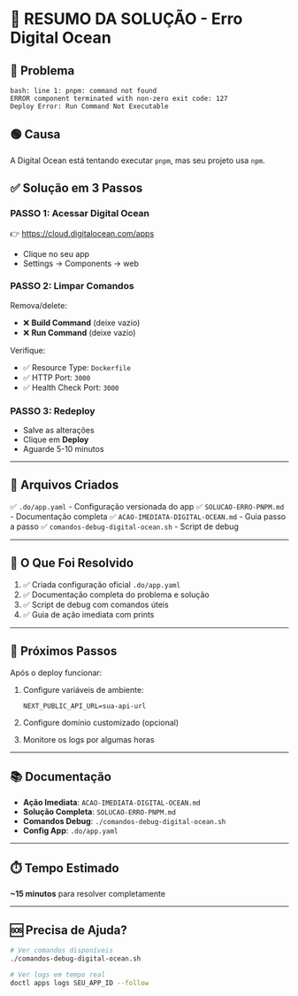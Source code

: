 # 📝 RESUMO DA SOLUÇÃO - Erro Digital Ocean

## 🔴 Problema
```
bash: line 1: pnpm: command not found
ERROR component terminated with non-zero exit code: 127
Deploy Error: Run Command Not Executable
```

## 🟢 Causa
A Digital Ocean está tentando executar `pnpm`, mas seu projeto usa `npm`.

## ✅ Solução em 3 Passos

### PASSO 1: Acessar Digital Ocean
👉 https://cloud.digitalocean.com/apps
- Clique no seu app
- Settings → Components → web

### PASSO 2: Limpar Comandos
Remova/delete:
- ❌ **Build Command** (deixe vazio)
- ❌ **Run Command** (deixe vazio)

Verifique:
- ✅ Resource Type: `Dockerfile`
- ✅ HTTP Port: `3000`
- ✅ Health Check Port: `3000`

### PASSO 3: Redeploy
- Salve as alterações
- Clique em **Deploy**
- Aguarde 5-10 minutos

---

## 📁 Arquivos Criados

✅ `.do/app.yaml` - Configuração versionada do app
✅ `SOLUCAO-ERRO-PNPM.md` - Documentação completa
✅ `ACAO-IMEDIATA-DIGITAL-OCEAN.md` - Guia passo a passo
✅ `comandos-debug-digital-ocean.sh` - Script de debug

---

## 🎯 O Que Foi Resolvido

1. ✅ Criada configuração oficial `.do/app.yaml`
2. ✅ Documentação completa do problema e solução
3. ✅ Script de debug com comandos úteis
4. ✅ Guia de ação imediata com prints

---

## 🚀 Próximos Passos

Após o deploy funcionar:

1. Configure variáveis de ambiente:
   ```
   NEXT_PUBLIC_API_URL=sua-api-url
   ```

2. Configure domínio customizado (opcional)

3. Monitore os logs por algumas horas

---

## 📚 Documentação

- **Ação Imediata**: `ACAO-IMEDIATA-DIGITAL-OCEAN.md`
- **Solução Completa**: `SOLUCAO-ERRO-PNPM.md`
- **Comandos Debug**: `./comandos-debug-digital-ocean.sh`
- **Config App**: `.do/app.yaml`

---

## ⏱️ Tempo Estimado
**~15 minutos** para resolver completamente

---

## 🆘 Precisa de Ajuda?

```bash
# Ver comandos disponíveis
./comandos-debug-digital-ocean.sh

# Ver logs em tempo real
doctl apps logs SEU_APP_ID --follow
```

